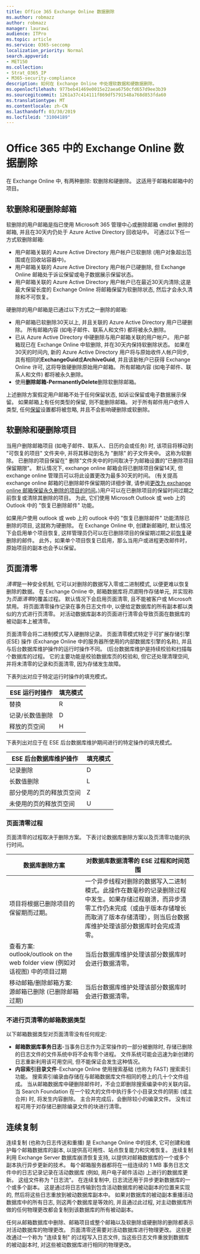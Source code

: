 ```yaml
---
title: Office 365 Exchange Online 数据删除
ms.author: robmazz
author: robmazz
manager: laurawi
audience: ITPro
ms.topic: article
ms.service: O365-seccomp
localization_priority: Normal
search.appverid:
- MET150
ms.collection:
- Strat_O365_IP
- M365-security-compliance
description: 如何在 Exchange Online 中处理软数据和硬数据删除。
ms.openlocfilehash: 977beb41469e0015e22aea6750cfd657d9ee3b39
ms.sourcegitcommit: 1261a37c414111f869df5791548a768d853fda60
ms.translationtype: MT
ms.contentlocale: zh-CN
ms.lasthandoff: 03/30/2019
ms.locfileid: "31004189"
---
```

# <a name="exchange-online-data-deletion-in-office-365"></a>Office 365 中的 Exchange Online 数据删除
在 Exchange Online 中, 有两种删除: 软删除和硬删除。 这适用于邮箱和邮箱中的项目。

## <a name="soft-deleted-and-hard-deleted-mailboxes"></a>软删除和硬删除邮箱
软删除的用户邮箱是指已使用 Microsoft 365 管理中心或删除邮箱 cmdlet 删除的邮箱, 并且在30天内仍处于 Azure Active Directory 回收站中。 可通过以下任一方式软删除邮箱:
- 用户邮箱关联的 Azure Active Directory 用户帐户已软删除 (用户对象超出范围或在回收站容器中)。
- 用户邮箱关联的 Azure Active Directory 用户帐户已硬删除, 但 Exchange Online 邮箱处于诉讼保留或电子数据展示保留状态。
- 用户邮箱关联的 Azure Active Directory 用户帐户已在最近30天内清除;这是最大保留长度的 Exchange Online 将邮箱保留为软删除状态, 然后才会永久清除和不可恢复。

硬删除的用户邮箱是已通过以下方式之一删除的邮箱:
- 用户邮箱已软删除30天以上, 并且关联的 Azure Active Directory 用户已硬删除。 所有邮箱内容 (如电子邮件、联系人和文件) 都将被永久删除。
- 已从 Azure Active Directory 中硬删除与用户邮箱关联的用户帐户。 用户邮箱现已在 Exchange Online 中软删除, 并在30天内保持软删除状态。 如果在30天的时间内, 新的 Azure Active Directory 用户将与原始收件人帐户同步, 具有相同的**ExchangeGuid**或**ArchiveGuid**, 并且该新帐户已获得 Exchange Online 许可, 这将导致硬删除原始用户邮箱。 所有邮箱内容 (如电子邮件、联系人和文件) 都将被永久删除。
- 使用**删除邮箱-PermanentlyDelete**删除软删除邮箱。

上述删除方案假定用户邮箱不处于任何保留状态, 如诉讼保留或电子数据展示保留。 如果邮箱上有任何类型的保留, 则不能删除邮箱。 对于所有邮件用户收件人类型, 任何[保留](https://support.office.com/article/manage-legal-investigations-in-office-365-2e5fbe9f-ee4d-4178-8ff8-4356bc1b168e?ui=en-US&rs=en-US&ad=US)设置都将被忽略, 并且不会影响硬删除或软删除。

## <a name="soft-deleted-and-hard-deleted-items"></a>软删除和硬删除项目
当用户删除邮箱项目 (如电子邮件、联系人、日历约会或任务) 时, 该项目将移动到 "可恢复的项目" 文件夹中, 并将其移动到名为 "删除" 的子文件夹中。 这称为软删除。 已删除的项目保留在" 删除"文件夹中的时间取决于为邮箱设置的"已删除项目保留期限"。 默认情况下, exchange online 邮箱会将已删除项目保留14天, 但 exchange online 管理员可以将此设置更改为最多30天的时间。 (有关提高 exchange online 邮箱的已删除邮件保留期的详细步骤, 请参阅[更改为 exchange online 邮箱保留永久删除的项目的时间](https://docs.microsoft.com/exchange/recipients-in-exchange-online/manage-user-mailboxes/change-deleted-item-retention)。)用户可以在已删除项目的保留时间过期之前恢复或清除其删除的项目。 为此, 它们使用 Microsoft Outlook 或 web 上的 Outlook 中的 "恢复已删除邮件" 功能。

如果用户使用 outlook 或 web 上的 outlook 中的 "恢复已删除邮件" 功能清除已删除的项目, 这就称为硬删除。 在 Exchange Online 中, 创建新邮箱时, 默认情况下会启用单个项目恢复, 这样管理员仍可以在已删除项目的保留期过期之前[恢复](https://docs.microsoft.com/Exchange/recipients/user-mailboxes/recover-deleted-messages)硬删除的邮件。 此外，如果单个项目恢复已启用，那么当用户或进程更改邮件时，原始项目的副本也会予以保留。

## <a name="page-zeroing"></a>页面清零
*清零*是一种安全机制, 它可以对删除的数据写入零或二进制模式, 以便更难以恢复删除的数据。 在 Exchange Online 中, 邮箱数据库将*页面*用作存储单元, 并实现称为*页面清零*的覆盖过程。 默认情况下会启用页面清零, 且不能被客户或 Microsoft 禁用。 将页面清零操作记录在事务日志文件中, 以便给定数据库的所有副本都以类似的方式进行页清零。 对活动数据库副本的页面进行清零会导致页面在数据库的被动副本上被清零。

页面清零会将二进制模式写入硬删除记录。 页面清零模式特定于可扩展存储引擎 (ESE) 操作 (Exchange Online 中的服务器所使用的内部数据库引擎的名称), 并且与后台数据库维护操作的运行时操作不同。 (后台数据库维护是持续校验和扫描每个数据库的过程。 它的主要功能是校验数据库页的校验和, 但它还处理清理空间, 并将未清零的记录和页面清零, 因为存储发生故障。

下表列出对应于特定运行时操作的填充模式。

| ESE 运行时操作   | 填充模式 |
|--------------------------|--------------|
| 替换                  | R            |
| 记录/长数值删除 | D            |
| 释放的页空间         | H            |


下表列出对应于在 ESE 后台数据库维护期间进行的特定操作的填充模式。

| ESE 后台数据库维护操作 | 填充模式 |
|-----------------------------------------------|--------------|
| 记录删除                                 | D            |
| 长数值删除                             | L            |
| 部分使用的页的释放页空间       | Z            |
| 未使用的页的释放页空间               | U            |


### <a name="page-zeroing-process"></a>页面清零过程
页面清零的过程取决于删除方案。 下表讨论数据库删除方案以及页清零功能的执行时间。

| 数据库删除方案 | 对数据库数据清零的 ESE 过程和时间范围 |
|-----------------------------------------------------------------------------------------------------------------|-------------------------------------------------------------------------------------------------------------------------------------------------------------------------------------------------------------------------------------------------------------------------------------------------------------------------------------------------------------------------------------------------------|
| 项目将根据已删除项目的保留期而过期。 | 一个异步线程对删除的数据写入二进制模式。此操作在数毫秒的记录删除过程中发生。如果存储过程崩溃，而异步清零工作仍未完成（或由于版本存储增长而取消了版本存储清理），则当后台数据库维护处理该部分数据库时会完成清零。 |
| 查看方案: outlook/outlook on the web folder view (例如对话视图) 中的项目过期 | 当后台数据库维护处理该部分数据库时会进行数据清零。 |
| 移动邮箱/删除邮箱方案: 源邮箱已删除 (已删除邮箱过期) | 当后台数据库维护处理该部分数据库时会进行数据清零。 |

### <a name="mailbox-data-types-without-page-zeroing"></a>不进行页清零的邮箱数据类型
以下邮箱数据类型对页面清零没有任何规定:
- **邮箱数据库事务日志**-当事务日志作为正常操作的一部分被删除时, 存储已删除的日志文件的文件系统中将不会有零个进程。 文件系统可能会迅速为新创建的日志重新利用该可用空间, 但不能保证会发生这种情况。
- **内容索引目录文件**-Exchange Online 使用搜索基础 (也称为 FAST) 搜索索引功能。 搜索索引编录由存储在与邮箱数据库文件相同的卷上的几十个文件组成。 当从邮箱数据库中硬删除邮件时，不会立即删除搜索编录中的关联内容。 当 Search Foundation 在一个较大的文件中执行多个小目录文件的阴影 (或主合并) 时, 将发生内容删除。 主合并完成后，会删除较小的编录文件。 没有过程可用于对存储已删除编录文件的块进行清零。

## <a name="continuous-replication"></a>连续复制
连续复制 (也称为日志传送和重播) 是 Exchange Online 中的技术, 它可创建和维护每个邮箱数据库的副本, 以提供高可用性、站点恢复能力和灾难恢复。 连续复制利用 Exchange Server 数据库崩溃恢复支持, 以提供对邮箱数据库的一个或多个副本执行异步更新的技术。 每个邮箱服务器都将在一组连续的 1 MB 事务日志文件中的日志记录记录在活动数据库 (例如, 用户电子邮件活动) 上进行的数据库更新。 这组文件称为 "日志流"。 在连续复制中, 日志流还用于异步更新数据库的一个或多个副本。 这是通过将日志传输到包含活动数据库的被动副本的位置来实现的, 然后将这些日志重放到被动数据库副本中。 如果对数据库的被动副本重播活动数据库中的所有日志, 则这两个数据库是等效的, 并且通过此过程, 对主动数据库所做的任何物理更改都会复制到该数据库的所有被动副本。

任何从邮箱数据库中删除、邮箱项目或整个邮箱以及软删除或硬删除的删除都表示对活动数据库的物理更改。 页面清零还需要对活动数据库进行物理更改。 这些更改通过一个称为 "连续复制" 的过程写入日志文件, 当这些日志文件重放到数据库的被动副本时, 对这些被动数据库进行相同的物理更改。